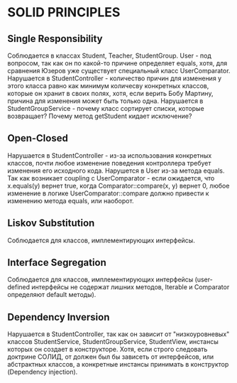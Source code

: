 # SOLID PRINCIPLES

## Single Responsibility

Соблюдается в классах Student, Teacher, StudentGroup.
User - под вопросом, так как он по какой-то причине определяет equals, хотя, для сравнения Юзеров уже существует специальный класс UserComparator.
Нарушается в StudentController - количество причин для изменения у этого класса равно как минимум количесву конкретных классов, которые он хранит в своих полях, хотя, если верить Бобу Мартину, причина для изменения может быть только одна. 
Нарушается в StudentGroupService - почему класс сортирует списки, которые возвращает? Почему метод getStudent кидает исключение?

## Open-Closed

Нарушается в StudentController - из-за использования конкретных классов, почти любое изменение поведения контроллера требует изменения его исходного кода. 
Нарушется в User из-за метода equals. Так как возникает coupling с UserComparator - если ожидается, что x.equals(y) вернет true, когда Comparator::compare(x, y) вернет 0, любое изменение в логике UserComparator::compare должно привести к изменению метода equals, или наоборот.

## Liskov Substitution

Соблюдается для классов, имплементирующих интерфейсы. 

## Interface Segregation

Соблюдается для классов, имплементирующих интерфейсы (user-defined интерфейсы не содержат лишних методов, Iterable и Comparator определяют default методы).

## Dependency Inversion

Нарушается в StudentController, так как он зависит от "низкоуровневых" классов StudentService, StudentGroupService, StudentView, инстансы которых он создает в конструкторе. Хотя, если строго следовать доктрине СОЛИД, от должен был бы зависеть от интерфейсов, или абстрактных классов, а конкретные инстансы принимать в конструктор (Dependency injection). 